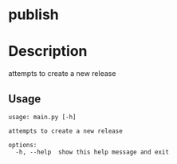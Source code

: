 # publish

# Description

attempts to create a new release

## Usage
```
usage: main.py [-h]

attempts to create a new release

options:
  -h, --help  show this help message and exit
```